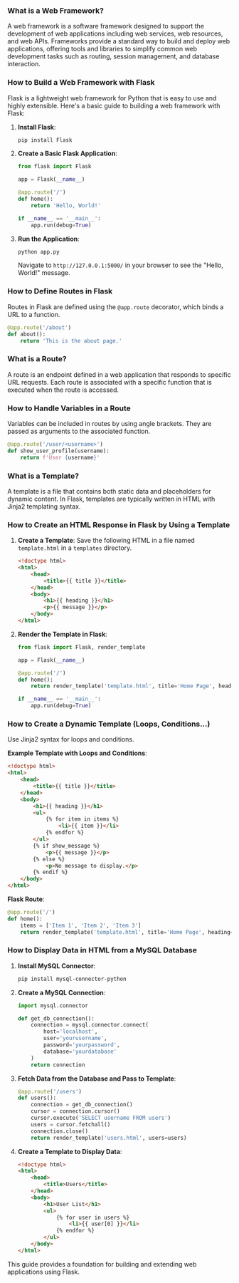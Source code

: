 ### What is a Web Framework?

A web framework is a software framework designed to support the development of web applications including web services, web resources, and web APIs. Frameworks provide a standard way to build and deploy web applications, offering tools and libraries to simplify common web development tasks such as routing, session management, and database interaction.

### How to Build a Web Framework with Flask

Flask is a lightweight web framework for Python that is easy to use and highly extensible. Here's a basic guide to building a web framework with Flask:

1. **Install Flask**:
    ```bash
    pip install Flask
    ```

2. **Create a Basic Flask Application**:
    ```python
    from flask import Flask

    app = Flask(__name__)

    @app.route('/')
    def home():
        return 'Hello, World!'

    if __name__ == '__main__':
        app.run(debug=True)
    ```

3. **Run the Application**:
    ```bash
    python app.py
    ```
   Navigate to `http://127.0.0.1:5000/` in your browser to see the "Hello, World!" message.

### How to Define Routes in Flask

Routes in Flask are defined using the `@app.route` decorator, which binds a URL to a function.

```python
@app.route('/about')
def about():
    return 'This is the about page.'
```

### What is a Route?

A route is an endpoint defined in a web application that responds to specific URL requests. Each route is associated with a specific function that is executed when the route is accessed.

### How to Handle Variables in a Route

Variables can be included in routes by using angle brackets. They are passed as arguments to the associated function.

```python
@app.route('/user/<username>')
def show_user_profile(username):
    return f'User {username}'
```

### What is a Template?

A template is a file that contains both static data and placeholders for dynamic content. In Flask, templates are typically written in HTML with Jinja2 templating syntax.

### How to Create an HTML Response in Flask by Using a Template

1. **Create a Template**: Save the following HTML in a file named `template.html` in a `templates` directory.
    ```html
    <!doctype html>
    <html>
        <head>
            <title>{{ title }}</title>
        </head>
        <body>
            <h1>{{ heading }}</h1>
            <p>{{ message }}</p>
        </body>
    </html>
    ```

2. **Render the Template in Flask**:
    ```python
    from flask import Flask, render_template

    app = Flask(__name__)

    @app.route('/')
    def home():
        return render_template('template.html', title='Home Page', heading='Welcome!', message='Hello, World!')

    if __name__ == '__main__':
        app.run(debug=True)
    ```

### How to Create a Dynamic Template (Loops, Conditions…)

Use Jinja2 syntax for loops and conditions.

**Example Template with Loops and Conditions**:
```html
<!doctype html>
<html>
    <head>
        <title>{{ title }}</title>
    </head>
    <body>
        <h1>{{ heading }}</h1>
        <ul>
            {% for item in items %}
                <li>{{ item }}</li>
            {% endfor %}
        </ul>
        {% if show_message %}
            <p>{{ message }}</p>
        {% else %}
            <p>No message to display.</p>
        {% endif %}
    </body>
</html>
```

**Flask Route**:
```python
@app.route('/')
def home():
    items = ['Item 1', 'Item 2', 'Item 3']
    return render_template('template.html', title='Home Page', heading='Welcome!', items=items, show_message=True, message='Hello, World!')
```

### How to Display Data in HTML from a MySQL Database

1. **Install MySQL Connector**:
    ```bash
    pip install mysql-connector-python
    ```

2. **Create a MySQL Connection**:
    ```python
    import mysql.connector

    def get_db_connection():
        connection = mysql.connector.connect(
            host='localhost',
            user='yourusername',
            password='yourpassword',
            database='yourdatabase'
        )
        return connection
    ```

3. **Fetch Data from the Database and Pass to Template**:
    ```python
    @app.route('/users')
    def users():
        connection = get_db_connection()
        cursor = connection.cursor()
        cursor.execute('SELECT username FROM users')
        users = cursor.fetchall()
        connection.close()
        return render_template('users.html', users=users)
    ```

4. **Create a Template to Display Data**:
    ```html
    <!doctype html>
    <html>
        <head>
            <title>Users</title>
        </head>
        <body>
            <h1>User List</h1>
            <ul>
                {% for user in users %}
                    <li>{{ user[0] }}</li>
                {% endfor %}
            </ul>
        </body>
    </html>
    ```

This guide provides a foundation for building and extending web applications using Flask.
